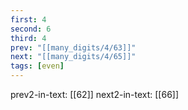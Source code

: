 ```yaml
---
first: 4
second: 6
third: 4
prev: "[[many_digits/4/63]]"
next: "[[many_digits/4/65]]"
tags: [even]
---
```

prev2-in-text: [[62]]
next2-in-text: [[66]]
